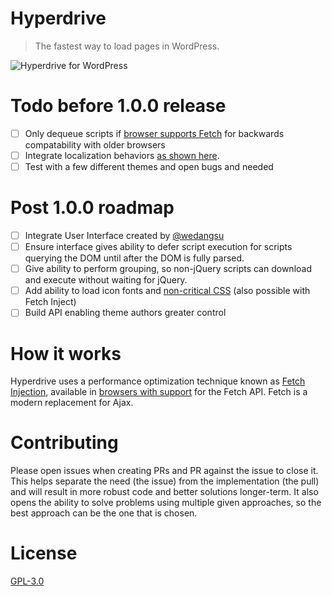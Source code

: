 # Hyperdrive

> The fastest way to load pages in WordPress.

![Hyperdrive for WordPress](https://github.com/wp-id/hyperdrive/blob/master/logo.png)

# Todo before 1.0.0 release

- [ ] Only dequeue scripts if [browser supports Fetch](http://caniuse.com/#search=fetch) for backwards compatability with older browsers
- [ ] Integrate localization behaviors [as shown here](https://gist.github.com/vhs/64e8380010e43a526fb9c9ee511fad17#file-functions-php-L507).
- [ ] Test with a few different themes and open bugs and needed

# Post 1.0.0 roadmap

- [ ] Integrate User Interface created by [@wedangsu](https://github.com/wedangsusu)
- [ ] Ensure interface gives ability to defer script execution for scripts querying the DOM until after the DOM is fully parsed.
- [ ] Give ability to perform grouping, so non-jQuery scripts can download and execute without waiting for jQuery.
- [ ] Add ability to load icon fonts and [non-critical CSS](https://gist.github.com/scottjehl/87176715419617ae6994) (also possible with Fetch Inject)
- [ ] Build API enabling theme authors greater control

# How it works

Hyperdrive uses a performance optimization technique known as [Fetch Injection](https://hackcabin.com/post/managing-async-dependencies-javascript/), available in [browsers with support](http://caniuse.com/#search=fetch) for the Fetch API. Fetch is a modern replacement for Ajax.

# Contributing

Please open issues when creating PRs and PR against the issue to close it. This helps separate the need (the issue) from the implementation (the pull) and will result in more robust code and better solutions longer-term. It also opens the ability to solve problems using multiple given approaches, so the best approach can be the one that is chosen.

# License

[GPL-3.0](https://github.com/wp-id/hyperdrive/blob/master/LICENSE)
